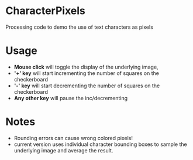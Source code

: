 # CharacterPixels
Processing code to demo the use of text characters as pixels
# Usage
- **Mouse click** will toggle the display of the underlying image,
- **'+' key** will start incrementing the number of squares on the checkerboard
- **'-' key** will start decrementing the number of squares on the checkerboard
- **Any other key** will pause the inc/decrementing
# Notes
 - Rounding errors can cause wrong colored pixels!
 - current version uses individual character bounding boxes to sample the underlying image and average the result.

